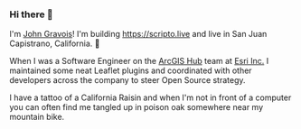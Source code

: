 ### Hi there 👋

I'm [John Gravois](https://johngravois.com/resume)! I'm building https://scripto.live and live in San Juan Capistrano, California. :mountain_bicyclist: 

When I was a Software Engineer on the [ArcGIS Hub](https://hub.arcgis.com) team at [Esri Inc.](https://esri.com) I maintained some neat Leaflet plugins and coordinated with other developers across the company to steer Open Source strategy. 

I have a tattoo of a California Raisin and when I'm not in front of a computer you can often find me tangled up in poison oak somewhere near my mountain bike.

<!--
**jgravois/jgravois** is a ✨ _special_ ✨ repository because its `README.md` (this file) appears on your GitHub profile.

Here are some ideas to get you started:

- 🔭 I’m currently working on ...
- 🌱 I’m currently learning ...
- 👯 I’m looking to collaborate on ...
- 🤔 I’m looking for help with ...
- 💬 Ask me about ...
- 📫 How to reach me: ...
- 😄 Pronouns: ...
- ⚡ Fun fact: ...
-->
